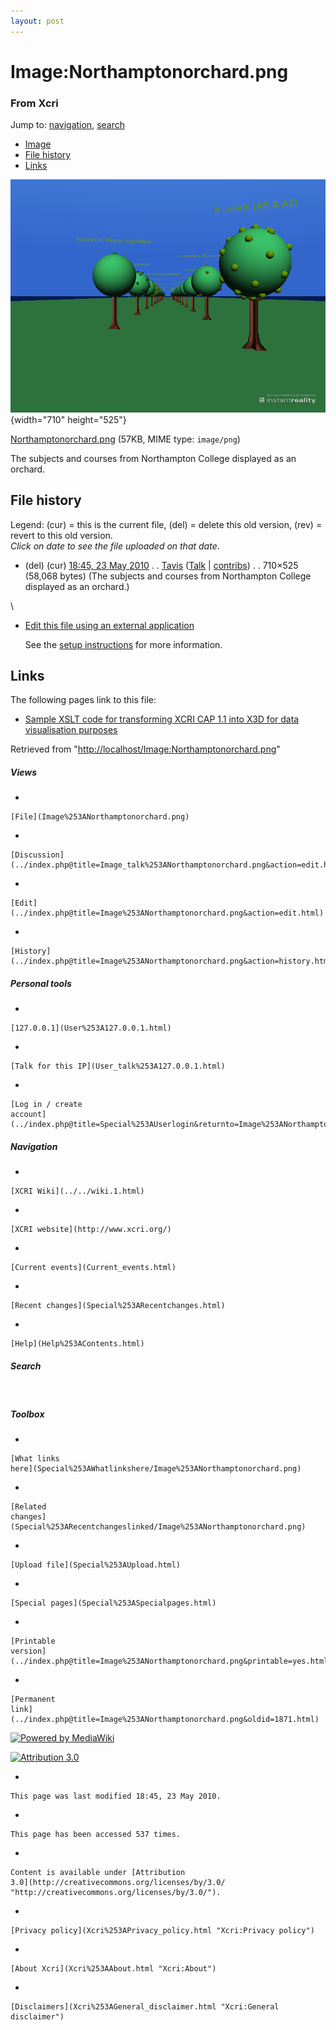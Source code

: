 ```yaml
---
layout: post
---
```


<script>
  (function(i,s,o,g,r,a,m){i['GoogleAnalyticsObject']=r;i[r]=i[r]||function(){
  (i[r].q=i[r].q||[]).push(arguments)},i[r].l=1*new Date();a=s.createElement(o),
  m=s.getElementsByTagName(o)[0];a.async=1;a.src=g;m.parentNode.insertBefore(a,m)
  })(window,document,'script','https://www.google-analytics.com/analytics.js','ga');

  ga('create', 'UA-73710929-3', 'auto');
  ga('send', 'pageview');

</script>







Image:Northamptonorchard.png 
============================













### From Xcri 







Jump to: [navigation](Image%253ANorthamptonorchard.png#column-one),
[search](Image%253ANorthamptonorchard.png#searchInput)



-   [Image](Image%253ANorthamptonorchard.png#file)
-   [File history](Image%253ANorthamptonorchard.png#filehistory)
-   [Links](Image%253ANorthamptonorchard.png#filelinks)



![Image:Northamptonorchard.png](../images/c/cf/Northamptonorchard.png){width="710"
height="525"}





[Northamptonorchard.png](../images/c/cf/Northamptonorchard.png "Northamptonorchard.png")‎
 (57KB, MIME type: `image/png`)



The subjects and courses from Northampton College displayed as an
orchard.

File history 
------------

Legend: (cur) = this is the current file, (del) = delete this old
version, (rev) = revert to this old version.\
*Click on date to see the file uploaded on that date*.

-   (del) (cur) [18:45, 23 May
    2010](../images/c/cf/Northamptonorchard.png "/wiki/images/c/cf/Northamptonorchard.png") .
    .
    [Tavis](../index.php@title=User%253ATavis&action=edit.html "User:Tavis")
    ([Talk](../index.php@title=User_talk%253ATavis&action=edit.html "User talk:Tavis")
    |
    [contribs](Special%253AContributions/Tavis.html "Special:Contributions/Tavis")) .
    . 710×525 (58,068 bytes) (The subjects and
    courses from Northampton College displayed as an orchard.)

\
-   [Edit this file using an external
    application](../index.php@title=Image%253ANorthamptonorchard.png&action=edit&externaledit=true&mode=file "Image:Northamptonorchard.png")
    

    See the [setup
    instructions](http://meta.wikimedia.org/wiki/Help:External_editors "http://meta.wikimedia.org/wiki/Help:External_editors") for more information.

    

Links 
-----

The following pages link to this file:

-   [Sample XSLT code for transforming XCRI CAP 1.1 into X3D for data
    visualisation
    purposes](Sample_XSLT_code_for_transforming_XCRI_CAP_1.1_into_X3D_for_data_visualisation_purposes.html "Sample XSLT code for transforming XCRI CAP 1.1 into X3D for data visualisation purposes")



Retrieved from
"[http://localhost/Image:Northamptonorchard.png](Image%253ANorthamptonorchard.png)"

















##### Views



-   

    

    [File](Image%253ANorthamptonorchard.png)
-   

    

    [Discussion](../index.php@title=Image_talk%253ANorthamptonorchard.png&action=edit.html)
-   

    

    [Edit](../index.php@title=Image%253ANorthamptonorchard.png&action=edit.html)
-   

    

    [History](../index.php@title=Image%253ANorthamptonorchard.png&action=history.html)







##### Personal tools



-   

    

    [127.0.0.1](User%253A127.0.0.1.html)
-   

    

    [Talk for this IP](User_talk%253A127.0.0.1.html)
-   

    

    [Log in / create
    account](../index.php@title=Special%253AUserlogin&returnto=Image%253ANorthamptonorchard.png)











[](../../wiki.1.html "XCRI Wiki")





##### Navigation



-   

    

    [XCRI Wiki](../../wiki.1.html)
-   

    

    [XCRI website](http://www.xcri.org/)
-   

    

    [Current events](Current_events.html)
-   

    

    [Recent changes](Special%253ARecentchanges.html)
-   

    

    [Help](Help%253AContents.html)







##### Search





 









##### Toolbox



-   

    

    [What links
    here](Special%253AWhatlinkshere/Image%253ANorthamptonorchard.png)
-   

    

    [Related
    changes](Special%253ARecentchangeslinked/Image%253ANorthamptonorchard.png)
-   

    

    [Upload file](Special%253AUpload.html)
-   

    

    [Special pages](Special%253ASpecialpages.html)
-   

    

    [Printable
    version](../index.php@title=Image%253ANorthamptonorchard.png&printable=yes.html)
-   

    

    [Permanent
    link](../index.php@title=Image%253ANorthamptonorchard.png&oldid=1871.html)















[![Powered by
MediaWiki](../skins/common/images/poweredby_mediawiki_88x31.png)](http://www.mediawiki.org/)





[![Attribution 3.0
](http://i.creativecommons.org/l/by/3.0/88x31.png)](http://creativecommons.org/licenses/by/3.0/)



-   

    

    This page was last modified 18:45, 23 May 2010.
-   

    

    This page has been accessed 537 times.
-   

    

    Content is available under [Attribution
    3.0](http://creativecommons.org/licenses/by/3.0/ "http://creativecommons.org/licenses/by/3.0/").
-   

    

    [Privacy policy](Xcri%253APrivacy_policy.html "Xcri:Privacy policy")
-   

    

    [About Xcri](Xcri%253AAbout.html "Xcri:About")
-   

    

    [Disclaimers](Xcri%253AGeneral_disclaimer.html "Xcri:General disclaimer")




